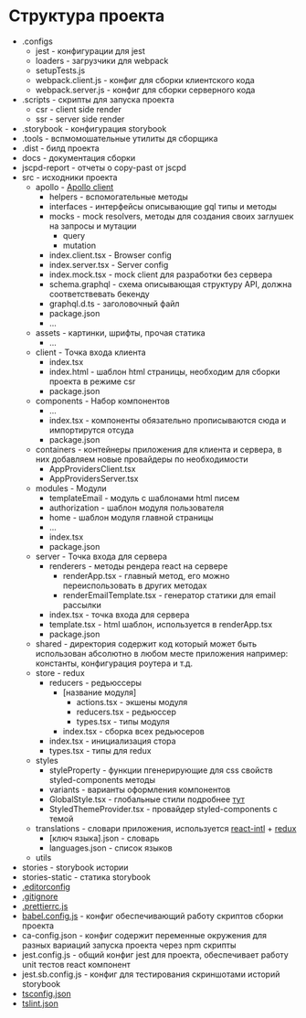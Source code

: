 # Структура проекта

* .configs 
    * jest - конфигурации для jest
    * loaders - загрузчики для webpack
    * setupTests.js
    * webpack.client.js - конфиг для сборки клиентского кода
    * webpack.server.js - конфиг для сборки серверного кода
* .scripts - скрипты для запуска проекта
    * csr - client side render
    * ssr - server side render
* .storybook - конфигурация storybook
* .tools - вспмомошательные утилиты дя сборщика
* .dist - билд проекта
* docs - документация сборки
* jscpd-report - отчеты о copy-past от jscpd
* src - исходники проекта
    * apollo - [Apollo client](https://www.apollographql.com/)
        * helpers - вспомогательные методы
        * interfaces - интерфейсы описывающие gql типы и методы
        * mocks - mock resolvers, методы для создания своих заглушек на запросы и мутации
          * query
          * mutation 
        * index.client.tsx - Browser config
        * index.server.tsx - Server config
        * index.mock.tsx - mock client для разработки без сервера
        * schema.graphql - схема описывающая структуру API, должна соответствевать бекенду 
        * graphql.d.ts - заголовочный файл
        * package.json
        * ...
    * assets - картинки, шрифты, прочая статика
        * ...
    * client - Точка входа клиента
        * index.tsx 
        * index.html - шаблон html страницы, необходим для сборки проекта в режиме csr 
        * package.json
    * components - Набор компонентов
        * ...
        * index.tsx - компоненты обязательно прописываются сюда и импортирутся отсуда
        * package.json
    * containers - контейнеры приложения для клиента и сервера, в них добавляем новые провайдеры по необходимости
        * AppProvidersClient.tsx
        * AppProvidersServer.tsx
    * modules - Модули 
        * templateEmail - модуль с шаблонами html писем
        * authorization - шаблон модуля пользователя
        * home - шаблон модуля главной страницы
        * ...
        * index.tsx
        * package.json
    * server - Точка входа для сервера
        * renderers - методы рендера react на сервере
            * renderApp.tsx - главный метод, его можно переиспользовать в других методах 
            * renderEmailTemplate.tsx - генератор статики для email рассылки
        * index.tsx - точка входа для сервера
        * template.tsx - html шаблон, используется в renderApp.tsx
        * package.json
    * shared - директория содержит код который может быть использован абсолютно в любом месте приложения 
    например: константы, конфигурация роутера и т.д.
    * store - redux
        * reducers - редьюссеры
            * [название модуля]
                * actions.tsx - экшены модуля
                * reducers.tsx - редьюссер
                * types.tsx - типы модуля
            * index.tsx - сборка всех редьюсеров
        * index.tsx - инициализация стора
        * types.tsx - типы для redux
    * styles
        * styleProperty - функции пгенерирующие для css свойств styled-components методы
        * variants - варианты оформления компонентов
        * GlobalStyle.tsx - глобальные стили подробнее [тут](https://www.styled-components.com/docs/api#createglobalstyle) 
        * StyledThemeProvider.tsx - провайдер styled-components с темой
    * translations - словари приложения, используется [react-intl](https://github.com/yahoo/react-intl) + [redux](https://github.com/ratson/react-intl-redux)
        * [ключ языка].json - словарь
        * languages.json - список языков
    * utils
* stories - storybook истории 
* stories-static - статика storybook
* [.editorconfig](https://editorconfig.org/)
* [.gitignore](https://git-scm.com/docs/gitignore)
* [.prettierrc.js](https://prettier.io/docs/en/configuration.html)
* [babel.config.js](https://babeljs.io/docs/en/configuration) - конфиг обеспечивающий работу скриптов сборки проекта
* ca-config.json - конфиг содержит переменные окружения для разных вариаций запуска проекта через npm скрипты
* jest.config.js - общий конфиг jest для проекта, обеспечивает работу unit тестов react компонент
* jest.sb.config.js - конфиг для тестирования скриншотами историй storybook
* [tsconfig.json](https://www.typescriptlang.org/docs/handbook/tsconfig-json.html) 
* [tslint.json](https://palantir.github.io/tslint/usage/configuration/)

